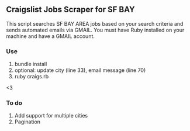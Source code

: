 ## Craigslist Jobs Scraper for SF BAY

This script searches SF BAY AREA jobs based on your search criteria and sends automated emails via GMAIL. You must have Ruby installed on your machine and have a GMAIL account.

### Use

1. bundle install
2. optional: update city (line 33), email message (line 70)
3. ruby craigs.rb

<3

### To do

1. Add support for multiple cities
2. Pagination




